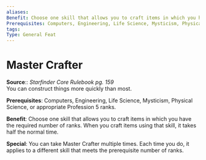 ```yaml
---
aliases: 
Benefit: Choose one skill that allows you to craft items in which you have the required number of ranks. When you craft items using that skill, it takes half the normal time.
Prerequisites: Computers, Engineering, Life Science, Mysticism, Physical Science, or appropriate Profession 5 ranks.
tags: 
Type: General Feat
---
```


# Master Crafter

**Source**:: _Starfinder Core Rulebook pg. 159_  
You can construct things more quickly than most.

**Prerequisites**: Computers, Engineering, Life Science, Mysticism, Physical Science, or appropriate Profession 5 ranks.

**Benefit**: Choose one skill that allows you to craft items in which you have the required number of ranks. When you craft items using that skill, it takes half the normal time.

**Special**: You can take Master Crafter multiple times. Each time you do, it applies to a different skill that meets the prerequisite number of ranks.
